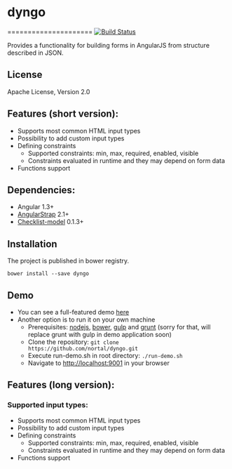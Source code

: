 # dyngo
=====================
[![Build Status](https://travis-ci.org/nortal/dyngo.svg?branch=master)](https://travis-ci.org/nortal/dyngo)

Provides a functionality for building forms in AngularJS from structure described in JSON.

## License
Apache License, Version 2.0

## Features (short version):
* Supports most common HTML input types
* Possibility to add custom input types
* Defining constraints
  * Supported constraints: min, max, required, enabled, visible
  * Constraints evaluated in runtime and they may depend on form data
* Functions support

## Dependencies:
* Angular 1.3+
* [AngularStrap](http://mgcrea.github.io/angular-strap/) 2.1+
* [Checklist-model](http://vitalets.github.io/checklist-model/) 0.1.3+

## Installation
The project is published in bower registry.

`bower install --save dyngo`

## Demo
* You can see a full-featured demo [here](http://nortal.github.io/dyngo) 
* Another option is to run it on your own machine
  * Prerequisites: [nodejs](https://nodejs.org/), [bower](http://bower.io/#install-bower), [gulp](https://github.com/gulpjs/gulp/blob/master/docs/getting-started.md) and [grunt](http://gruntjs.com/getting-started) (sorry for that, will replace grunt with gulp in demo application soon)
  * Clone the repository: `git clone https://github.com/nortal/dyngo.git`
  * Execute run-demo.sh in root directory: `./run-demo.sh`
  * Navigate to [http://localhost:9001](http://localhost:9001) in your browser
  
## Features (long version):
### Supported input types:
* Supports most common HTML input types
* Possibility to add custom input types
* Defining constraints
  * Supported constraints: min, max, required, enabled, visible
  * Constraints evaluated in runtime and they may depend on form data
* Functions support
